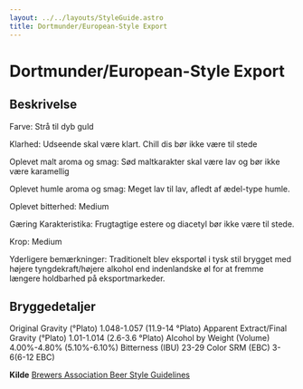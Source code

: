 ```yaml
---
layout: ../../layouts/StyleGuide.astro
title: Dortmunder/European-Style Export
---
```

# Dortmunder/European-Style Export

## Beskrivelse
Farve: Strå til dyb guld

Klarhed: Udseende skal være klart. Chill dis bør ikke være til stede

Oplevet malt aroma og smag: Sød maltkarakter skal være lav og bør ikke være karamellig

Oplevet humle aroma og smag: Meget lav til lav, afledt af ædel-type humle.

Oplevet bitterhed: Medium

Gæring Karakteristika: Frugtagtige estere og diacetyl bør ikke være til stede.

Krop: Medium

Yderligere bemærkninger: Traditionelt blev eksportøl i tysk stil brygget med højere tyngdekraft/højere alkohol end indenlandske øl for at fremme længere holdbarhed på eksportmarkeder.




## Bryggedetaljer
Original Gravity (°Plato) 1.048-1.057 (11.9-14 °Plato)
Apparent Extract/Final Gravity (°Plato) 1.01-1.014 (2.6-3.6 °Plato)
Alcohol by Weight (Volume) 4.00%-4.80% (5.10%-6.10%)
Bitterness (IBU) 23-29
Color SRM (EBC) 3-6(6-12 EBC)					



**Kilde**
[Brewers Association Beer Style Guidelines](https://www.brewersassociation.org/)
